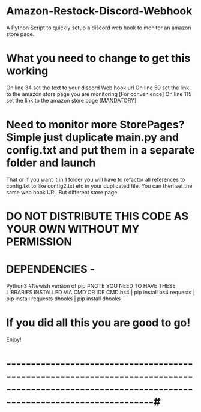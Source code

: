 # Amazon-Restock-Discord-Webhook
A Python Script to quickly setup a discord web hook to monitor an amazon store page.

# What you need to change to get this working
On line 34 set the text to your discord Web hook url
On line 59 set the link to the amazon store page you are monitoring [For convenience]
On line 115 set the link to the amazon store page [MANDATORY]
# Need to monitor more StorePages? Simple just duplicate main.py and config.txt and put them in a separate folder and launch
That or if you want it in 1 folder you will have to refactor all references to config.txt to like config2.txt etc in your duplicated file.
You can then set the same web hook URL But different store page
# DO NOT DISTRIBUTE THIS CODE AS YOUR OWN WITHOUT MY PERMISSION

# DEPENDENCIES -
Python3
#Newish version of pip
#NOTE YOU NEED TO HAVE THESE LIBRARIES INSTALLED VIA CMD OR IDE CMD
bs4 | pip install bs4
requests | pip install requests
dhooks | pip install dhooks

# If you did all this you are good to go!
Enjoy!

# ------------------------------------------------------------------------------------------------------------------------------------------------#
